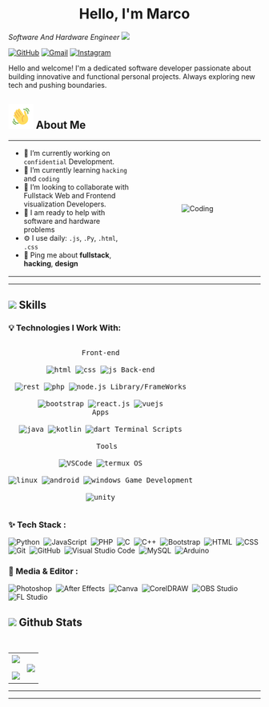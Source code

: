 

<h1 align="center">
  <span style="color: ##008000;">Hello, I'm Marco</span>
</h1>
<p><em>Software And Hardware Engineer <img src="https://media.giphy.com/media/WUlplcMpOCEmTGBtBW/giphy.gif" width="30"> 
</em></p>

[![GitHub](https://img.shields.io/badge/-Github-000?style=flat&logo=Github&logoColor=white)](https://github.com/MarcooJip)
[![Gmail](https://img.shields.io/badge/-Gmail-c14438?style=flat&logo=Gmail&logoColor=white)](mailto:userrajiv26@gmail.com)
[![Instagram](https://img.shields.io/badge/-Instagram-E4405F?style=flat&logo=Instagram&logoColor=white)](https://www.instagram.com/mraddava)

Hello and welcome! I'm a dedicated software developer passionate about building innovative and functional personal projects. Always exploring new tech and pushing boundaries.

## <img src="https://raw.githubusercontent.com/ashu-guo/ashu-guo/main/assets/wave.gif" width="50px" height="50px"></img> About Me

<table align="center">
<tr border="none">
<td width="50%" align="left">

- 🔭 I’m currently working on `confidential` Development.
- 🌱 I’m currently learning `hacking` and `coding`
- 👯 I’m looking to collaborate with Fullstack Web and Frontend visualization Developers.
- 💪 I am ready to help with software and hardware problems
- ⚙️ I use daily: `.js`, `.Py`, `.html`, `.css`
- 💬 Ping me about **fullstack**, **hacking**, **design**

</td>
<td width="50%" align="center">
  <img align="center" alt="Coding" width="450" src="https://repository-images.githubusercontent.com/588181932/e36ec678-7984-4cdd-8e4c-a3932772ff8e">
</td>
</tr>
</table>


---

## <img src="https://media2.giphy.com/media/QssGEmpkyEOhBCb7e1/giphy.gif?cid=ecf05e47a0n3gi1bfqntqmob8g9aid1oyj2wr3ds3mg700bl&rid=giphy.gif" width ="25"><b>  Skills</b>

### 💡 Technologies I Work With:

<p style="display: inline-block;" align="center">
  <kbd>
    <kbd>Front-end</kbd>
    <br>
    <br>
   <img width="30px" src="https://cdn.jsdelivr.net/gh/devicons/devicon/icons/html5/html5-original.svg" alt="html" title="HTML5"/> 
  <img width="30px" src="https://cdn.jsdelivr.net/gh/devicons/devicon/icons/css3/css3-plain-wordmark.svg" alt="css" title="CSS"/>
    <img width="30px" src="https://cdn.jsdelivr.net/gh/devicons/devicon/icons/javascript/javascript-original.svg" alt="js" title="Javascript"/> 
  </kbd>
  <kbd>
    <kbd>Back-end</kbd>
    <br>
    <br>
    <img width="30px" src="https://user-images.githubusercontent.com/25181517/192107858-fe19f043-c502-4009-8c47-476fc89718ad.png" alt="rest" title="REST API"/>
    <img width="30px" src="https://cdn.jsdelivr.net/gh/devicons/devicon/icons/php/php-original.svg" alt="php" title="PHP"/>
    <img width="30px" src="https://cdn.jsdelivr.net/gh/devicons/devicon/icons/nodejs/nodejs-original.svg" alt="node.js" title="NODE.JS"/>
  </kbd>
  <kbd>
    <kbd>Library/FrameWorks</kbd>
    <br>
    <br>
    <img width="30px" src="https://cdn.jsdelivr.net/gh/devicons/devicon/icons/bootstrap/bootstrap-original.svg" alt="bootstrap" title="BOOTSTRAP"/>
    <img width="30px" src="https://cdn.jsdelivr.net/gh/devicons/devicon/icons/react/react-original.svg" alt="react.js" title="REACT.JS"/>
    <img width="30px" src="https://cdn.jsdelivr.net/gh/devicons/devicon/icons/vuejs/vuejs-original.svg" alt="vuejs" title="VUEJS"/>
  </kbd>
  <br>
  <kbd>
    <kbd>Apps</kbd>
    <br>
    <br>
    <img width="30px" src="https://cdn.jsdelivr.net/gh/devicons/devicon/icons/java/java-original.svg" alt="java" title="JAVA"/>
    <img width="30px" src="https://cdn.jsdelivr.net/gh/devicons/devicon/icons/kotlin/kotlin-original.svg" alt="kotlin" title="KOTLIN"/>
    <img width="30px" src="https://cdn.jsdelivr.net/gh/devicons/devicon/icons/dart/dart-original.svg" alt="dart" title="DART"/>
  </kbd>
  <kbd>
    <kbd>Terminal Scripts</kbd>
    <br>
    <br>
    <img width="30px" src="https://cdn.jsdelivr.net/gh/devicons/devicon/icons/python/python-plain.svg" alt="" title=""/>
    <img width="30px" src="https://cdn.jsdelivr.net/gh/devicons/devicon/icons/bash/bash-original.svg" alt="" title=""/>
    <img width="30px" src="https://cdn.jsdelivr.net/gh/devicons/devicon/icons/ruby/ruby-original.svg" alt="" title=""/>
  </kbd>
  <kbd>
    <kbd>Tools</kbd>
    <br>
    <br>
    <img width="30px" src="https://cdn.jsdelivr.net/gh/devicons/devicon/icons/vscode/vscode-original.svg"  alt="VSCode" title="VS Code"/>
    <img width="30px" src="https://github.com/termux/termux-app/raw/master/app/src/main/res/mipmap-xxxhdpi/ic_launcher.png" alt="termux" title="Termux"/>
  </kbd>
  <kbd>
    <kbd>OS</kbd>
    <br>
    <br>
    <img width="30px" src="https://cdn.jsdelivr.net/gh/devicons/devicon/icons/linux/linux-original.svg" alt="linux" title="Linux"/>
    <img width="30px" src="https://cdn.jsdelivr.net/gh/devicons/devicon/icons/android/android-original.svg" alt="android" title="Android"/>
    <img width="30px" src="https://cdn.jsdelivr.net/gh/devicons/devicon/icons/windows8/windows8-original.svg" alt="windows" title="Windows"/>
  </kbd>
   <kbd>
      <kbd>Game Development</kbd>
      <br>
      <br>
      <img width="30px" src="https://cdn.jsdelivr.net/gh/devicons/devicon/icons/unity/unity-original.svg" alt="unity" title="Unity Engine"/>
    </kbd>
</p>


### ✨ Tech Stack :

![Python](https://img.shields.io/badge/-Python-05122A?style=flat&logo=python)&nbsp;
![JavaScript](https://img.shields.io/badge/-JavaScript-05122A?style=flat&logo=javascript)&nbsp;
![PHP](https://img.shields.io/badge/-PHP-05122A?style=flat&logo=php&logoColor=777BB4)&nbsp;
![C](https://img.shields.io/badge/-C-05122A?style=flat&logo=C&logoColor=A8B9CC)&nbsp;
![C++](https://img.shields.io/badge/-C++-05122A?style=flat&logo=C%2B%2B&logoColor=00599C)&nbsp;
![Bootstrap](https://img.shields.io/badge/-Bootstrap-05122A?style=flat&logo=bootstrap&logoColor=563D7C)&nbsp;
![HTML](https://img.shields.io/badge/-HTML-05122A?style=flat&logo=HTML5)&nbsp;
![CSS](https://img.shields.io/badge/-CSS-05122A?style=flat&logo=CSS3&logoColor=1572B6)&nbsp;
![Git](https://img.shields.io/badge/-Git-05122A?style=flat&logo=git)&nbsp;
![GitHub](https://img.shields.io/badge/-GitHub-05122A?style=flat&logo=github)&nbsp;
![Visual Studio Code](https://img.shields.io/badge/-Visual%20Studio%20Code-05122A?style=flat&logo=visual-studio-code&logoColor=007ACC)&nbsp;
![MySQL](https://img.shields.io/badge/-MySQL-05122A?style=flat&logo=mysql&logoColor=4479A1)&nbsp;
![Arduino](https://img.shields.io/badge/-Arduino-05122A?style=flat&logo=arduino&logoColor=00979D)&nbsp;

### 🎥 Media & Editor :

![Photoshop](https://img.shields.io/badge/-Photoshop-31A8FF?style=flat&logo=adobephotoshop&logoColor=white)&nbsp;
![After Effects](https://img.shields.io/badge/-After_Effects-9999FF?style=flat&logo=adobeaftereffects&logoColor=white)&nbsp;
![Canva](https://img.shields.io/badge/-Canva-00C4CC?style=flat&logo=canva&logoColor=white)&nbsp;
![CorelDRAW](https://img.shields.io/badge/-CorelDRAW-00962B?style=flat&logo=coreldraw&logoColor=white)&nbsp;
![OBS Studio](https://img.shields.io/badge/-OBS_Studio-302E31?style=flat&logo=obsstudio&logoColor=white)&nbsp;
![FL Studio](https://img.shields.io/badge/-FL_Studio-E4405F?style=flat&logo=flstudio&logoColor=white)&nbsp;



## <img src="https://media.giphy.com/media/iY8CRBdQXODJSCERIr/giphy.gif" width="35"><b> Github Stats </b>
<br>

<!--- stats (start) -->
<table align="center">
<tr border="none">
<td width="50%" align="center">
  <img  align="center"  src="https://github-readme-stats.vercel.app/api?username=MarcooJip&theme=radical&show_icons=true&count_private=true&title_color=7A7ADB&icon_color=2234AE&text_color=D3D3D3&bg_color=0,000000,130F40" />
  <br></br>
  <a href="https://git.io/streak-stats"><img src=https://user-images.githubusercontent.com/20955511/183303734-67e9f9d1-82e5-4518-8105-9105c8a13e6b.png></a>
</td>

<td width="50%" align="center">
  <img  align="center"  src="https://github-readme-stats.anuraghazra1.vercel.app/api/top-langs/?username=MarcooJip&theme=radical&hide_border=false&no-bg=true&no-frame=true&langs_count=10&title_color=7A7ADB&icon_color=2234AE&text_color=D3D3D3&bg_color=0,000000,130F40"/>
  </td>
</tr>
</table>
<!--- stats (end) -->
</p>        

---


---
